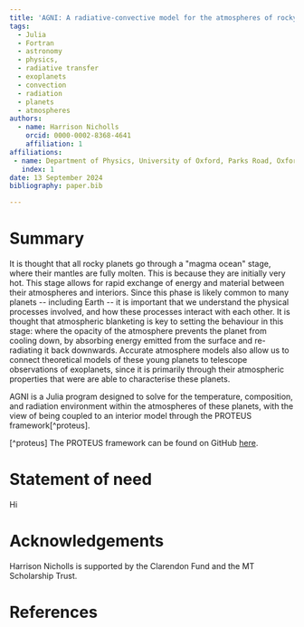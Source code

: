 ```yaml
---
title: 'AGNI: A radiative-convective model for the atmospheres of rocky planets'
tags:
  - Julia
  - Fortran
  - astronomy
  - physics,
  - radiative transfer
  - exoplanets
  - convection
  - radiation
  - planets
  - atmospheres
authors:
  - name: Harrison Nicholls
    orcid: 0000-0002-8368-4641
    affiliation: 1
affiliations:
 - name: Department of Physics, University of Oxford, Parks Road, Oxford OX1 3PU, UK
   index: 1
date: 13 September 2024
bibliography: paper.bib

---
```


# Summary

It is thought that all rocky planets go through a "magma ocean" stage, where their mantles are fully molten. This is because they are initially very hot. This stage allows for rapid exchange of energy and material between their atmospheres and interiors. Since this phase is likely common to many planets -- including Earth -- it is important that we understand the physical processes involved, and how these processes interact with each other. It is thought that atmospheric blanketing is key to setting the behaviour in this stage: where the opacity of the atmosphere prevents the planet from cooling down, by absorbing energy emitted from the surface and re-radiating it back downwards. Accurate atmosphere models also allow us to connect theoretical models of these young planets to telescope observations of exoplanets, since it is primarily through their atmospheric properties that were are able to characterise these planets.

AGNI is a Julia program designed to solve for the temperature, composition, and radiation environment within the atmospheres of these planets, with the view of being coupled to an interior model through the PROTEUS framework[^proteus].

[^proteus] The PROTEUS framework can be found on GitHub [here](https://github.com/FormingWorlds/PROTEUS).

# Statement of need

Hi

# Acknowledgements

Harrison Nicholls is supported by the Clarendon Fund and the MT Scholarship Trust.

# References
